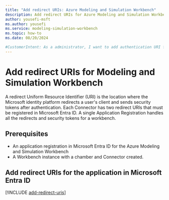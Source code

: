 ```yaml
---
title: "Add redirect URIs: Azure Modeling and Simulation Workbench"
description: Add redirect URIs for Azure Modeling and Simulation Workbench
author: yousefi-msft
ms.author: yousefi
ms.service: modeling-simulation-workbench
ms.topic: how-to
ms.date: 08/20/2024

#CustomerIntent: As a administrator, I want to add authentication URI from the Azure Modeling and Simulation Workbench to the Entra Id application registration.
---
```

# Add redirect URIs for Modeling and Simulation Workbench

A redirect Uniform Resource Identifier (URI) is the location where the Microsoft identity platform redirects a user's client and sends security tokens after authentication. Each Connector has two redirect URIs that must be registered in Microsoft Entra ID. A single Application Registration handles all the redirects and security tokens for a workbench.

## Prerequisites

* An application registration in Microsoft Entra ID for the Azure Modeling and Simulation Workbench
* A Workbench instance with a chamber and Connector created.

## Add redirect URIs for the application in Microsoft Entra ID

[!INCLUDE [add-redirect-uris](includes/add-redirect-uris.md)]

